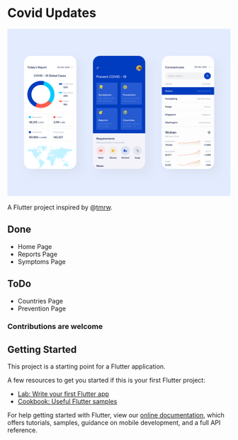 # Covid Updates

![](covid%2019.png)

A Flutter project inspired by @[tmrw](https://dribbble.com/tmrwstudio).

## Done

- Home Page
- Reports Page
- Symptoms Page

## ToDo

 - Countries Page
 - Prevention Page
 
### Contributions are welcome

## Getting Started

This project is a starting point for a Flutter application.

A few resources to get you started if this is your first Flutter project:

- [Lab: Write your first Flutter app](https://flutter.dev/docs/get-started/codelab)
- [Cookbook: Useful Flutter samples](https://flutter.dev/docs/cookbook)

For help getting started with Flutter, view our
[online documentation](https://flutter.dev/docs), which offers tutorials,
samples, guidance on mobile development, and a full API reference.
